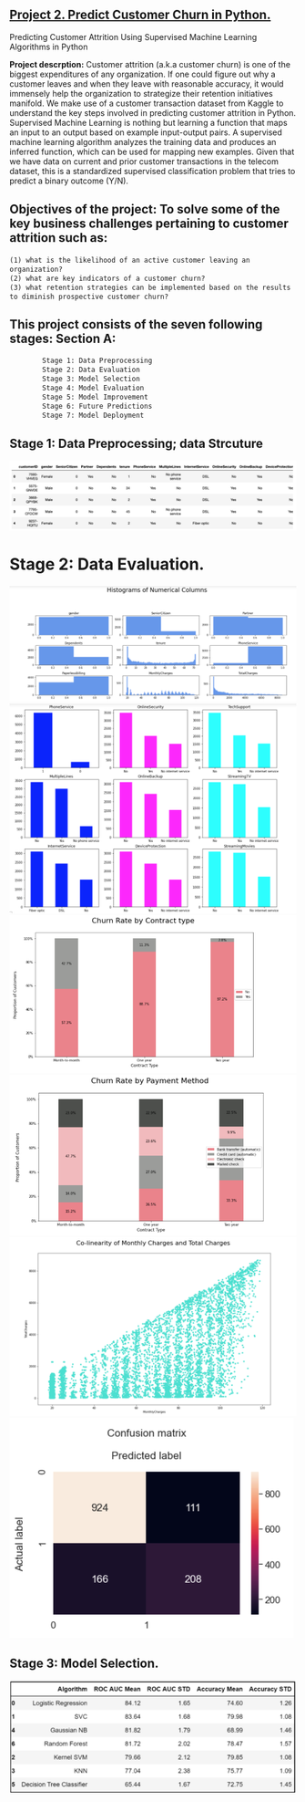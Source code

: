 ## [Project 2. Predict Customer Churn in Python.](https://github.com/Dave10T/Dave-s-Data-Science-Portfolio-/tree/main/Project2)
   Predicting Customer Attrition Using Supervised Machine Learning Algorithms in Python
   
   **Project descrption:** Customer attrition (a.k.a customer churn) is one of the biggest expenditures of any organization. If one could figure out why a      customer leaves and when they leave with reasonable accuracy, it would immensely help the organization to strategize their retention initiatives manifold. We make     use of a customer transaction dataset from Kaggle to understand the key steps involved in predicting customer attrition in Python.
   Supervised Machine Learning is nothing but learning a function that maps an input to an output based on example input-output pairs. A supervised machine learning    algorithm analyzes the training data and produces an inferred function, which can be used for mapping new examples. Given that we have data on current and prior     customer transactions in the telecom dataset, this is a standardized supervised classification problem that tries to predict a binary outcome (Y/N).
   
   ## Objectives of the project: To solve some of the key business challenges pertaining to customer attrition such as: 
    (1) what is the likelihood of an active customer leaving an organization? 
    (2) what are key indicators of a customer churn? 
    (3) what retention strategies can be implemented based on the results to diminish prospective customer churn?
    
   ## This project consists of the seven following stages: Section A: 
            Stage 1: Data Preprocessing
            Stage 2: Data Evaluation
            Stage 3: Model Selection
            Stage 4: Model Evaluation
            Stage 5: Model Improvement
            Stage 6: Future Predictions
            Stage 7: Model Deployment 
## Stage 1: Data Preprocessing; data Strcuture
![](https://github.com/Dave10T/Dave-s-Data-Science-Portfolio-/blob/main/Project2/img/p2-1.png)
# Stage 2: Data Evaluation.
![](https://github.com/Dave10T/Dave-s-Data-Science-Portfolio-/blob/main/Project2/img/p2-2.png)
![](https://github.com/Dave10T/Dave-s-Data-Science-Portfolio-/blob/main/Project2/img/p2-4.png)
![](https://github.com/Dave10T/Dave-s-Data-Science-Portfolio-/blob/main/Project2/img/p2-6.png)
![](https://github.com/Dave10T/Dave-s-Data-Science-Portfolio-/blob/main/Project2/img/p2-7.png)
![](https://github.com/Dave10T/Dave-s-Data-Science-Portfolio-/blob/main/Project2/img/p2-9.png)
![](https://github.com/Dave10T/Dave-s-Data-Science-Portfolio-/blob/main/Project2/img/p2-11.png)

## Stage 3: Model Selection.
![](https://github.com/Dave10T/Dave-s-Data-Science-Portfolio-/blob/main/Project2/img/p2-MS.png)
